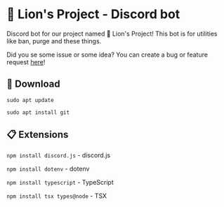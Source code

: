 # 🦁 Lion's Project - Discord bot

Discord bot for our project named 🦁 Lion's Project! This bot is for utilities like ban, purge and these things.

Did you se some issue or some idea? You can create a bug or feature request [here](https://github.com/L0stedMrlion/lionsproject-dsbot/issues)!

## 💾 Download

`sudo apt update`

`sudo apt install git`

## 📋 Extensions

`npm install discord.js` - discord.js

`npm install dotenv` - dotenv

`npm install typescript` - TypeScript

`npm install tsx types@node` - TSX
